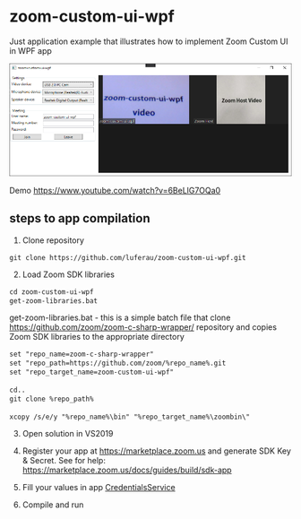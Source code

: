 # zoom-custom-ui-wpf
Just application example that illustrates how to implement Zoom Custom UI in WPF app

![alt text](/img/zoom-custom-ui-wpf.png)

Demo https://www.youtube.com/watch?v=6BeLlG7OQa0

## steps to app compilation
1. Clone repository

```
git clone https://github.com/luferau/zoom-custom-ui-wpf.git
```

2. Load Zoom SDK libraries 

```
cd zoom-custom-ui-wpf
get-zoom-libraries.bat
```

get-zoom-libraries.bat - this is a simple batch file that clone https://github.com/zoom/zoom-c-sharp-wrapper/ repository and 
copies Zoom SDK libraries to the appropriate directory

```
set "repo_name=zoom-c-sharp-wrapper"
set "repo_path=https://github.com/zoom/%repo_name%.git
set "repo_target_name=zoom-custom-ui-wpf"

cd..
git clone %repo_path%

xcopy /s/e/y "%repo_name%\bin" "%repo_target_name%\zoombin\"
```

3. Open solution in VS2019

4. Register your app at https://marketplace.zoom.us and generate SDK Key & Secret.
See for help: https://marketplace.zoom.us/docs/guides/build/sdk-app

5. Fill your values in app [CredentialsService](/Services/Credentials/CredentialsService.cs)
 
6. Compile and run
